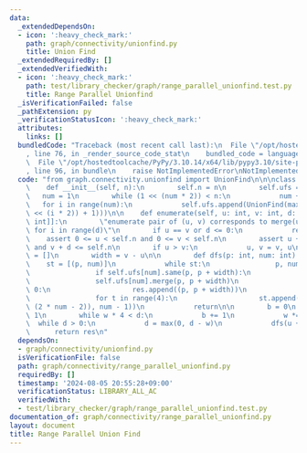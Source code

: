 ```yaml
---
data:
  _extendedDependsOn:
  - icon: ':heavy_check_mark:'
    path: graph/connectivity/unionfind.py
    title: Union Find
  _extendedRequiredBy: []
  _extendedVerifiedWith:
  - icon: ':heavy_check_mark:'
    path: test/library_checker/graph/range_parallel_unionfind.test.py
    title: Range Parallel Unionfind
  _isVerificationFailed: false
  _pathExtension: py
  _verificationStatusIcon: ':heavy_check_mark:'
  attributes:
    links: []
  bundledCode: "Traceback (most recent call last):\n  File \"/opt/hostedtoolcache/PyPy/3.10.14/x64/lib/pypy3.10/site-packages/onlinejudge_verify/documentation/build.py\"\
    , line 76, in _render_source_code_stat\n    bundled_code = language.bundle(\n\
    \  File \"/opt/hostedtoolcache/PyPy/3.10.14/x64/lib/pypy3.10/site-packages/onlinejudge_verify/languages/python.py\"\
    , line 96, in bundle\n    raise NotImplementedError\nNotImplementedError\n"
  code: "from graph.connectivity.unionfind import UnionFind\n\n\nclass RangeParallelUnionFind:\n\
    \    def __init__(self, n):\n        self.n = n\n        self.ufs = []\n     \
    \   num = 1\n        while (1 << (num * 2)) < n:\n            num += 1\n     \
    \   for i in range(num):\n            self.ufs.append(UnionFind(max(1, n - (1\
    \ << (i * 2)) + 1)))\n\n    def enumerate(self, u: int, v: int, d: int) -> list[tuple[int,\
    \ int]]:\n        \"enumerate pair of (u, v) corresponds to merge(u + i, v + i)\
    \ for i in range(d)\"\n        if u == v or d <= 0:\n            return\n    \
    \    assert 0 <= u < self.n and 0 <= v < self.n\n        assert u + d <= self.n\
    \ and v + d <= self.n\n        if u > v:\n            u, v = v, u\n        res\
    \ = []\n        width = v - u\n\n        def dfs(p: int, num: int):\n        \
    \    st = [(p, num)]\n            while st:\n                p, num = st.pop()\n\
    \                if self.ufs[num].same(p, p + width):\n                    continue\n\
    \                self.ufs[num].merge(p, p + width)\n                if num ==\
    \ 0:\n                    res.append((p, p + width))\n                    continue\n\
    \                for t in range(4):\n                    st.append((p + (t <<\
    \ (2 * num - 2)), num - 1))\n            return\n\n        b = 0\n        w =\
    \ 1\n        while w * 4 < d:\n            b += 1\n            w *= 4\n      \
    \  while d > 0:\n            d = max(0, d - w)\n            dfs(u + d, b)\n  \
    \      return res\n"
  dependsOn:
  - graph/connectivity/unionfind.py
  isVerificationFile: false
  path: graph/connectivity/range_parallel_unionfind.py
  requiredBy: []
  timestamp: '2024-08-05 20:55:28+09:00'
  verificationStatus: LIBRARY_ALL_AC
  verifiedWith:
  - test/library_checker/graph/range_parallel_unionfind.test.py
documentation_of: graph/connectivity/range_parallel_unionfind.py
layout: document
title: Range Parallel Union Find
---
```

